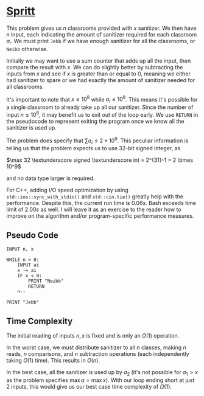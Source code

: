 # [Spritt](https://open.kattis.com/problems/spritt)

This problem gives us $n$ classrooms provided with $x$ sanitizer. We then have $n$ input, each indicating the amount of sanitizer required for each classroom $a_i$. We must print `Jebb` if we have enough sanitizer for all the classrooms, or `Neibb` otherwise.

Initially we may want to use a sum counter that adds up all the input, then compare the result with $x$. We can do slightly better by subtracting the inputs from $x$ and see if $x$ is greater than or equal to $0$, meaning we either had sanitizer to spare or we had exactly the amount of sanitizer needed for all classrooms.

It's important to note that $x \leq 10^8$ while $a_i \leq 10^8$. This means it's possible for a single classroom to already take up all our sanitizer. Since the number of input $n \leq 10^6$, it may benefit us to exit out of the loop early. We use `RETURN` in the pseudocode to represent exiting the program once we know all the sanitizer is used up.

The problem does specify that $\sum a_i \leq 2 \times 10^9$. This peculiar information is telling us that the problem expects us to use 32-bit signed integer, as 

$\max 32 \textunderscore signed \textunderscore int = 2^{31}-1 > 2 \times 10^9$

and no data type larger is required.

For C++, adding I/O speed optimization by using `std::ios::sync_with_stdio()` and `std::cin.tie()` greatly help with the performance. Despite this, the current run time is $0.06s$. Bash exceeds time limit of $2.00s$ as well. I will leave it as an exercise to the reader how to improve on the algorithm and/or program-specific performance measures.

## Pseudo Code
```
INPUT n, x

WHILE n > 0:
    INPUT ai
    x -= ai
    IF x < 0:
        PRINT "Neibb"
        RETURN
    n--

PRINT "Jebb"
```

## Time Complexity
The initial reading of inputs $n, x$ is fixed and is only an $O(1)$ operation.

In the worst case, we must distribute sanitizer to all $n$ classes, making $n$ reads, $n$ comparisons, and $n$ subtraction operations (each independently taking $O(1)$ time). This results in $O(n)$.

In the best case, all the sanitizer is used up by $a_2$ (it's not possible for $a_1 > x$ as the problem specifies $\max a = \max x$). With our loop ending short at just $2$ inputs, this would give us our best case time complexity of $\Omega(1)$.